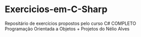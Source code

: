 # Exercicios-em-C-Sharp
Repositário de exercícios propostos pelo curso C# COMPLETO Programação Orientada a Objetos + Projetos do Nélio Alves
